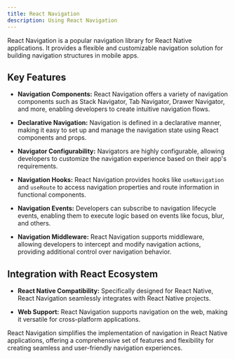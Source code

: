```yaml
---
title: React Navigation
description: Using React Navigation
---
```


React Navigation is a popular navigation library for React Native applications. It provides a flexible and customizable navigation solution for building navigation structures in mobile apps.

## Key Features

- **Navigation Components:** React Navigation offers a variety of navigation components such as Stack Navigator, Tab Navigator, Drawer Navigator, and more, enabling developers to create intuitive navigation flows.

- **Declarative Navigation:** Navigation is defined in a declarative manner, making it easy to set up and manage the navigation state using React components and props.

- **Navigator Configurability:** Navigators are highly configurable, allowing developers to customize the navigation experience based on their app's requirements.

- **Navigation Hooks:** React Navigation provides hooks like `useNavigation` and `useRoute` to access navigation properties and route information in functional components.

- **Navigation Events:** Developers can subscribe to navigation lifecycle events, enabling them to execute logic based on events like focus, blur, and others.

- **Navigation Middleware:** React Navigation supports middleware, allowing developers to intercept and modify navigation actions, providing additional control over navigation behavior.

## Integration with React Ecosystem

- **React Native Compatibility:** Specifically designed for React Native, React Navigation seamlessly integrates with React Native projects.

- **Web Support:** React Navigation supports navigation on the web, making it versatile for cross-platform applications.

React Navigation simplifies the implementation of navigation in React Native applications, offering a comprehensive set of features and flexibility for creating seamless and user-friendly navigation experiences.
